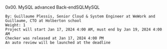 0x00. MySQL advanced
Back-endSQLMySQL

    By: Guillaume Plessis, Senior Cloud & System Engineer at WeWork and Guillaume, CTO at Holberton school
    Weight: 1
    Project will start Jan 17, 2024 4:00 AM, must end by Jan 19, 2024 4:00 AM
    Checker was released at Jan 17, 2024 4:00 PM
    An auto review will be launched at the deadline
